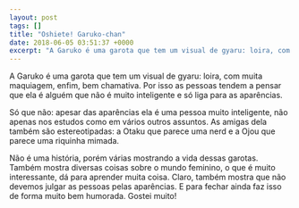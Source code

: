 ```yaml
---
layout: post
tags: []
title: "Oshiete! Garuko-chan"
date: 2018-06-05 03:51:37 +0000
excerpt: "A Garuko é uma garota que tem um visual de gyaru: loira, com muita maquiagem, enfim, bem chamativa. Por isso as pessoas tendem a pensar que..."
---
```


A Garuko é uma garota que tem um visual de gyaru: loira, com muita maquiagem, enfim, bem chamativa. Por isso as pessoas tendem a pensar que ela é alguém que não é muito inteligente e só liga para as aparências.

Só que não: apesar das aparências ela é uma pessoa muito inteligente, não apenas nos estudos como em vários outros assuntos. As amigas dela também são estereotipadas: a Otaku que parece uma nerd e a Ojou que parece uma riquinha mimada.

Não é uma história, porém várias mostrando a vida dessas garotas. Também mostra diversas coisas sobre o mundo feminino, o que é muito interessante, dá para aprender muita coisa. Claro, também mostra que não devemos julgar as pessoas pelas aparências. E para fechar ainda faz isso de forma muito bem humorada. Gostei muito!